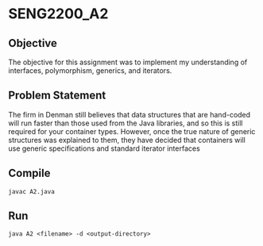 # SENG2200_A2

## Objective

The objective for this assignment was to implement my understanding of interfaces, polymorphism,
generics, and iterators.

## Problem Statement

The firm in Denman still believes that data structures that are hand-coded will run faster than
those used from the Java libraries, and so this is still required for your container types. However,
once the true nature of generic structures was explained to them, they have decided that containers
will use generic specifications and standard iterator interfaces

## Compile

`javac A2.java`

## Run

`java A2 <filename> -d <output-directory>`